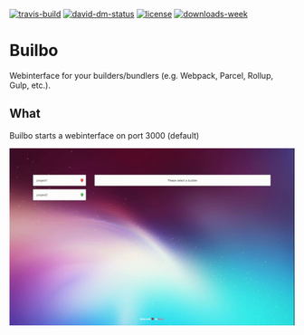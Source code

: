 [![travis-build][travis-build]][travis-build-url]
[![david-dm-status][david-dm-status]][david-dm-status-url]
[![license][license]][license-url]
[![downloads-week][downloads-week]][downloads-week-url]

# Builbo
Webinterface for your builders/bundlers (e.g. Webpack, Parcel, Rollup, Gulp, etc.).

## What
Builbo starts a webinterface on port 3000 (default) 

![Demo gif](https://github.com/Milanzor/builbo/blob/master/docs/img/demo.gif?raw=true)



[travis-build]: https://api.travis-ci.org/Milanzor/builbo.svg?branch=master
[travis-build-url]: https://travis-ci.org/Milanzor/builbo

[david-dm-status]: https://david-dm.org/milanzor/builbo.svg
[david-dm-status-url]: https://david-dm.org/milanzor/builbo

[license]: https://img.shields.io/github/license/Milanzor/builbo.svg
[license-url]: https://github.com/Milanzor/builbo/blob/master/LICENSE

[downloads-week]: https://img.shields.io/npm/dw/builbo.svg
[downloads-week-url]: https://www.npmjs.com/package/builbo
